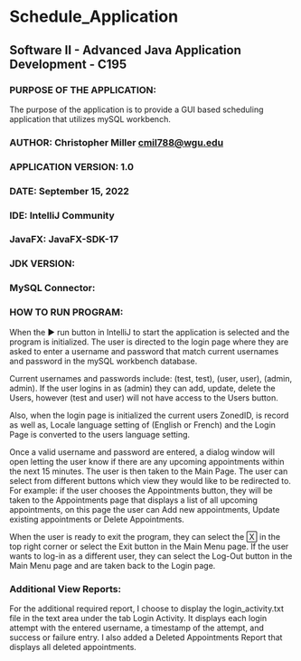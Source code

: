 # Schedule_Application
## Software II - Advanced Java Application Development - C195

### PURPOSE OF THE APPLICATION:
The purpose of the application is to provide a GUI based scheduling application that utilizes mySQL workbench.

### AUTHOR:  Christopher Miller cmil788@wgu.edu

### APPLICATION VERSION:  1.0

### DATE:  September 15, 2022

### IDE:  IntelliJ Community 

### JavaFX:  JavaFX-SDK-17

### JDK VERSION:

### MySQL Connector: 

### HOW TO RUN PROGRAM:
When the  ▶️ run button in IntelliJ to start the application is selected and the program is initialized. The user is directed to the 
login page where they are asked to enter a username and password that match current usernames and password in the mySQL workbench database.

Current usernames and passwords include:  (test, test),  (user, user),  (admin, admin).  If the user logins in as (admin) they can add, update, 
delete the Users, however (test and user) will not have access to the Users button. 

Also, when the login page is initialized the current users ZonedID, is record as well as, Locale language setting of (English or French) and the 
Login Page is converted to the users language setting.

Once a valid username and password are entered, a dialog window will open letting the user know if there are any upcoming appointments within the 
next 15 minutes.  The user is then taken to the Main Page. The user can select from different buttons which view they would like to be redirected 
to. For example: if the user chooses the Appointments button, they will be taken to the Appointments page that displays a list of all upcoming 
appointments, on this page the user can Add new appointments, Update existing appointments or Delete Appointments. 

When the user is ready to exit the program, they can select the 🅇 in the top right corner or select the Exit button in the Main Menu page.  If the 
user wants to log-in as a different user, they can select the Log-Out button in the Main Menu page and are taken back to the Login page.

### Additional View Reports:
For the additional required report, I choose to display the login_activity.txt file in the text area under the tab Login Activity.  It displays 
each login attempt with the entered username, a timestamp of the attempt, and success or failure entry.  I also added a Deleted Appointments 
Report that displays all deleted appointments.





